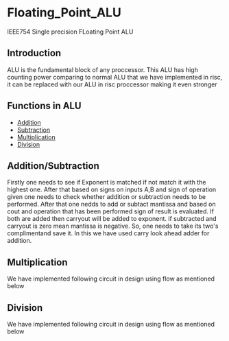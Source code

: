 # Floating_Point_ALU
IEEE754 Single precision FLoating Point ALU

## Introduction
ALU is the fundamental block of any proccessor. This ALU has high counting power comparing to normal ALU that we have implemented in risc, it can be replaced with our ALU in risc proccessor making it even stronger

## Functions in ALU
- [Addition](https://github.com/Sairamakula1999/Floating_Point_ALU/blob/main/README.md#additionsubtraction)
- [Subtraction](https://github.com/Sairamakula1999/Floating_Point_ALU/blob/main/README.md#additionsubtraction)
- [Multiplication](https://github.com/Sairamakula1999/Floating_Point_ALU/blob/main/README.md#Multiplication)
- [Division](https://github.com/Sairamakula1999/Floating_Point_ALU/blob/main/README.md#Division)

## Addition/Subtraction
Firstly one needs to see if Exponent is matched if not match it with the highest one. After that based on signs on inputs A,B and sign of operation given one needs to check whether addition or subtraction needs to be performed. After that one nedds to add or subtact mantissa and based on cout and operation that has been performed sign of result is evaluated. If both are added then carryout will be added to exponent. if subtracted and carryout is zero mean mantissa is negative. So, one needs to take its two's complimentand save it. In this we have used carry look ahead adder for addition.

## Multiplication
We have implemented following circuit in design using flow as mentioned below

## Division
We have implemented following circuit in design using flow as mentioned below

